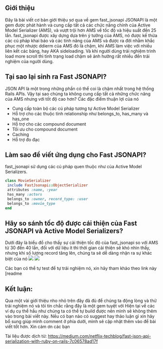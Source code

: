 ## Giới thiệu
Đây là bài viết cơ bản giới thiệu sơ qua về gem fast_jsonapi
JSONAPI là một gem được phát hành và cung cấp tất cả các chức năng chính của Active Model Serializer (AMS), và vượt trội hơn AMS về tốc độ và hiệu suất đến 25 lần.
fast_jsonapi được xây dựng dựa trên ý tưởng của AMS, nó được kế thừa các cú pháp khai báo và các tính năng của AMS và được ra đời nhằm khắc phục một nhược ddierm của AMS đó là chậm, khi AMS làm việc với nhiều liên kết các bảng, hay AKA sideloading. Và khi người dùng trải nghiệm trình load more scroll thì tình trạng load chậm sẽ ảnh hưởng rất nhiều đến trải nghiệm của  người dùng.
## Tại sao lại sinh ra Fast JSONAPI?
JSON API là một trong những phần có thể coi là chậm nhất trong hệ thống Rails APIs. Vậy tại sao chúng ta không cung cấp tất cả những chức năng của AMS nhưng với tốt độ cao hơn?
Các đặc điểm thuận lợi của nó
- Cung cấp toàn bộ các cú pháp tương tự Active Model Serializer
- Hỗ trợ cho các thuộc tính relationship như belongs_to, has_many và has_one
- Hỗ trợ cho các compound document
- Tối ưu cho compound document
- Caching
- Hỗ trợ đo đạc
## Làm sao để viết ứng dụng cho Fast JSONAPI?
fast_jsonapi sử dụng các cú pháp quen thuộc như của Active Model Serializers.
```rb
class MovieSerializer
 include FastJsonapi::ObjectSerializer
 attributes :name, :year
 has_many :actors
 belongs_to :owner, record_type: :user
 belongs_to :movie_type
end
```
## Hãy so sánh tốc độ được cái thiện của Fast JSONAPI và Active Model Serializers?

Dưới đây là biểu đồ cho thấy sự cải thiện tốc độ của fast_jsonapi so với AMS từ 30 đến 40 lần, đối với dữ liệu ít thì thời gian cải thiện sẽ khó nhìn thấy, nhưng khi số lượng record tăng lên, chúng ta sẽ dễ dàng nhận ra sự khác biệt của nó
![](https://images.viblo.asia/5ab72f1a-2936-4bf9-be18-4095e76ccb42.png)
![](https://images.viblo.asia/306fb4db-5bd0-40eb-a7a4-f79724189dac.png)

Các bạn có thể tự test để tự trải nghiệm nó, xin hãy tham khảo theo link này [readme

## Kết luận:
Qua một vài giới thiệu nho nhỏ trên đây đã đủ để chúng ta động lòng và thử trải nghiệm nó và tôi tin chắc rằng đây là một gem tuyệt vời
Hiện tại về các ví dụ cụ thể hầu như chúng ta có thể tự build được nên mình sẽ không thêm vào trong bài viết này. 
Nếu có bạn nào có suggest hay thảo luận gì xin hãy bổ sung giúp mình comment ở phía dưới, mình sẽ cập nhật thêm vào để bài viết tốt hơn.
Xin cám ơn các bạn

Tài liệu được dịch từ:
https://medium.com/netflix-techblog/fast-json-api-serialization-with-ruby-on-rails-7c06578ad17f